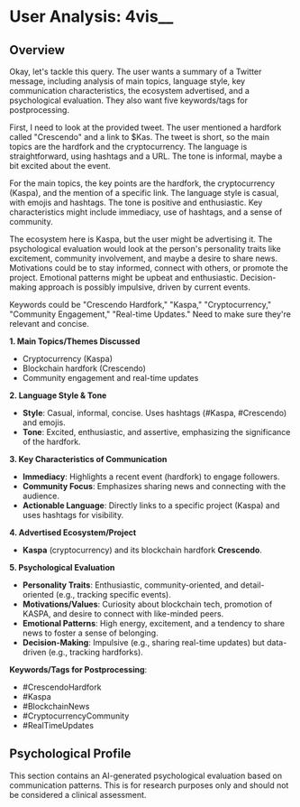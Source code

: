 # User Analysis: 4vis__

## Overview

<think>
Okay, let's tackle this query. The user wants a summary of a Twitter message, including analysis of main topics, language style, key communication characteristics, the ecosystem advertised, and a psychological evaluation. They also want five keywords/tags for postprocessing.

First, I need to look at the provided tweet. The user mentioned a hardfork called "Crescendo" and a link to $Kas. The tweet is short, so the main topics are the hardfork and the cryptocurrency. The language is straightforward, using hashtags and a URL. The tone is informal, maybe a bit excited about the event.

For the main topics, the key points are the hardfork, the cryptocurrency (Kaspa), and the mention of a specific link. The language style is casual, with emojis and hashtags. The tone is positive and enthusiastic. Key characteristics might include immediacy, use of hashtags, and a sense of community.

The ecosystem here is Kaspa, but the user might be advertising it. The psychological evaluation would look at the person's personality traits like excitement, community involvement, and maybe a desire to share news. Motivations could be to stay informed, connect with others, or promote the project. Emotional patterns might be upbeat and enthusiastic. Decision-making approach is possibly impulsive, driven by current events.

Keywords could be "Crescendo Hardfork," "Kaspa," "Cryptocurrency," "Community Engagement," "Real-time Updates." Need to make sure they're relevant and concise.
</think>

**1. Main Topics/Themes Discussed**  
- Cryptocurrency (Kaspa)  
- Blockchain hardfork (Crescendo)  
- Community engagement and real-time updates  

**2. Language Style & Tone**  
- **Style**: Casual, informal, concise. Uses hashtags (#Kaspa, #Crescendo) and emojis.  
- **Tone**: Excited, enthusiastic, and assertive, emphasizing the significance of the hardfork.  

**3. Key Characteristics of Communication**  
- **Immediacy**: Highlights a recent event (hardfork) to engage followers.  
- **Community Focus**: Emphasizes sharing news and connecting with the audience.  
- **Actionable Language**: Directly links to a specific project (Kaspa) and uses hashtags for visibility.  

**4. Advertised Ecosystem/Project**  
- **Kaspa** (cryptocurrency) and its blockchain hardfork **Crescendo**.  

**5. Psychological Evaluation**  
- **Personality Traits**: Enthusiastic, community-oriented, and detail-oriented (e.g., tracking specific events).  
- **Motivations/Values**: Curiosity about blockchain tech, promotion of KASPA, and desire to connect with like-minded peers.  
- **Emotional Patterns**: High energy, excitement, and a tendency to share news to foster a sense of belonging.  
- **Decision-Making**: Impulsive (e.g., sharing real-time updates) but data-driven (e.g., tracking hardforks).  

**Keywords/Tags for Postprocessing**:  
- #CrescendoHardfork  
- #Kaspa  
- #BlockchainNews  
- #CryptocurrencyCommunity  
- #RealTimeUpdates

## Psychological Profile

This section contains an AI-generated psychological evaluation based on communication patterns. This is for research purposes only and should not be considered a clinical assessment.